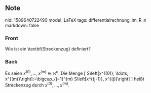## Note
nid: 1589640722490
model: LaTeX
tags: differentialrechnung_im_R_n
markdown: false

### Front
Wie ist ein \textbf{Streckenzug} definiert?

### Back
Es seien $x^{(0)}, \ldots, x^{(m)} \in \mathbb{R}^{n} .$ Die Menge
\[
S\left[x^{(0)}, \ldots, x^{(m)}\right]:=\bigcup_{j=1}^{m} S\left[x^{(j-1)}, x^{(j)}\right]
\]
heißt Streckenzug durch $x^{(0)}, \ldots, x^{(m)}$.
